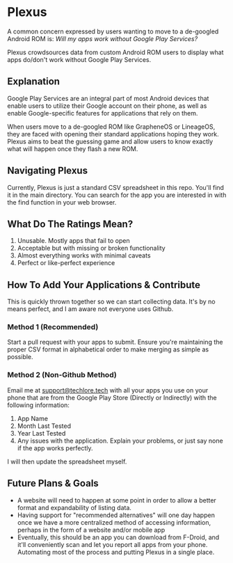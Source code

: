 # Plexus

A common concern expressed by users wanting to move to a de-googled Android ROM is: *Will my apps work without Google Play Services?*

Plexus crowdsources data from custom Android ROM users to display what apps do/don't work without Google Play Services. 

## Explanation
Google Play Services are an integral part of most Android devices that enable users to utilize their Google account on their phone, as well as enable Google-specific features for applications that rely on them. 

When users move to a de-googled ROM like GrapheneOS or LineageOS, they are faced with opening their standard applications hoping they  work. Plexus aims to beat the guessing game and allow users to know exactly what will happen once they flash a new ROM. 

## Navigating Plexus
Currently, Plexus is just a standard CSV spreadsheet in this repo. You'll find it in the main directory. You can search for the app you are interested in with the find function in your web browser. 

## What Do The Ratings Mean?
1. Unusable. Mostly apps that fail to open
2. Acceptable but with missing or broken functionality
3. Almost everything works with minimal caveats 
4. Perfect or like-perfect experience

## How To Add Your Applications & Contribute
This is quickly thrown together so we can start collecting data. It's by no means perfect, and I am aware not everyone uses Github. 

### Method 1 (Recommended)
Start a pull request with your apps to submit. Ensure you're maintaining the proper CSV format in alphabetical order to make merging as simple as possible. 

### Method 2 (Non-Github Method)
Email me at support@techlore.tech with all your apps you use on your phone that are from the Google Play Store (Directly or Indirectly) with the following information:
1. App Name
2. Month Last Tested
3. Year Last Tested
4. Any issues with the application. Explain your problems, or just say none if the app works perfectly. 

I will then update the spreadsheet myself. 

## Future Plans & Goals
* A website will need to happen at some point in order to allow a better format and expandability of listing data. 
* Having support for "recommended alternatives" will one day happen once we have a more centralized method of accessing information, perhaps in the form of a website and/or mobile app
* Eventually, this should be an app you can download from F-Droid, and it'll conveniently scan and let you report all apps from your phone. Automating most of the process and putting Plexus in a single place. 
